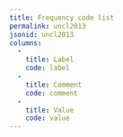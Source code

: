 ```yaml
---
title: Frequency code list
permalink: uncl2013
jsonid: uncl2013
columns:
  - 
    title: Label
    code: label
  - 
    title: Comment
    code: comment
  - 
    title: Value
    code: value
---
```

